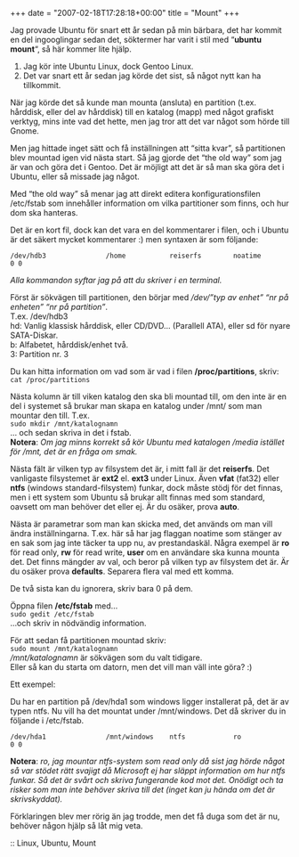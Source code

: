 +++
date = "2007-02-18T17:28:18+00:00"
title = "Mount"
+++

Jag provade Ubuntu för snart ett år sedan på min bärbara, det har kommit en del ingooglingar sedan det, söktermer har varit i stil med &#8220;**ubuntu mount**&#8220;, så här kommer lite hjälp.

1. Jag kör inte Ubuntu Linux, dock Gentoo Linux.  
2. Det var snart ett år sedan jag körde det sist, så något nytt kan ha tillkommit.

När jag körde det så kunde man mounta (ansluta) en partition (t.ex. hårddisk, eller del av hårddisk) till en katalog (mapp) med något grafiskt verktyg, mins inte vad det hette, men jag tror att det var något som hörde till Gnome.

Men jag hittade inget sätt och få inställningen att &#8220;sitta kvar&#8221;, så partitionen blev mountad igen vid nästa start. Så jag gjorde det &#8220;the old way&#8221; som jag är van och göra det i Gentoo. Det är möjligt att det är så man ska göra det i Ubuntu, eller så missade jag något.

Med &#8220;the old way&#8221; så menar jag att direkt editera konfigurationsfilen /etc/fstab som innehåller information om vilka partitioner som finns, och hur dom ska hanteras.

Det är en kort fil, dock kan det vara en del kommentarer i filen, och i Ubuntu är det säkert mycket kommentarer :) men syntaxen är som följande:

`/dev/hdb3               /home           reiserfs        noatime         0 0`

*Alla kommandon syftar jag på att du skriver i en terminal.*

Först är sökvägen till partitionen, den börjar med */dev/&#8221;typ av enhet&#8221; &#8220;nr på enheten&#8221; &#8220;nr på partition&#8221;*.  
T.ex. /dev/hdb3  
hd: Vanlig klassisk hårddisk, eller CD/DVD&#8230; (Parallell ATA), eller sd för nyare SATA-Diskar.  
b: Alfabetet, hårddisk/enhet två.  
3: Partition nr. 3

Du kan hitta information om vad som är vad i filen **/proc/partitions**, skriv:  
`cat /proc/partitions`

Nästa kolumn är till viken katalog den ska bli mountad till, om den inte är en del i systemet så brukar man skapa en katalog under /mnt/ som man mountar den till. T.ex.  
`sudo mkdir /mnt/katalognamn`  
&#8230; och sedan skriva in det i fstab.  
**Notera**: *Om jag minns korrekt så kör Ubuntu med katalogen /media istället för /mnt, det är en fråga om smak.*

Nästa fält är vilken typ av filsystem det är, i mitt fall är det **reiserfs**. Det vanligaste filsystemet är **ext2** el. **ext3** under Linux. Även **vfat** (fat32) eller **ntfs** (windows standard-filsystem) funkar, dock måste stödj för det finnas, men i ett system som Ubuntu så brukar allt finnas med som standard, oavsett om man behöver det eller ej. Är du osäker, prova **auto**.

Nästa är parametrar som man kan skicka med, det används om man vill ändra inställningarna. T.ex. här så har jag flaggan noatime som stänger av en sak som jag inte täcker ta upp nu, av prestandaskäl. Några exempel är **ro** för read only, **rw** för read write, **user** om en användare ska kunna mounta det. Det finns mängder av val, och beror på vilken typ av filsystem det är. Är du osäker prova **defaults**. Separera flera val med ett komma.

De två sista kan du ignorera, skriv bara 0 på dem.

Öppna filen **/etc/fstab** med&#8230;  
`sudo gedit /etc/fstab`  
&#8230;och skriv in nödvändig information.

För att sedan få partitionen mountad skriv:  
`sudo mount /mnt/katalognamn`  
*/mnt/katalognamn* är sökvägen som du valt tidigare.  
Eller så kan du starta om datorn, men det vill man väll inte göra? :) 

Ett exempel:

Du har en partition på /dev/hda1 som windows ligger installerat på, det är av typen ntfs. Nu vill ha det mountat under /mnt/windows. Det då skriver du in följande i /etc/fstab.

`/dev/hda1               /mnt/windows    ntfs            ro               0 0`

**Notera**: *ro, jag mountar ntfs-system som read only då sist jag hörde något så var stödet rätt svajigt då Microsoft ej har släppt information om hur ntfs funkar. Så det är svårt och skriva fungerande kod mot det. Onödigt och ta risker som man inte behöver skriva till det (inget kan ju hända om det är skrivskyddat).*

Förklaringen blev mer rörig än jag trodde, men det få duga som det är nu, behöver någon hjälp så låt mig veta.

:: Linux, Ubuntu, Mount

<small></small>
